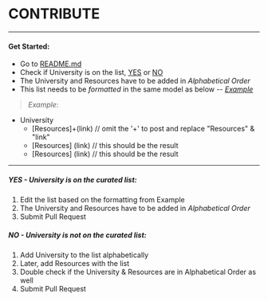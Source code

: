 # CONTRIBUTE
---
#### Get Started:
+ Go to [README.md](https://github.com/lovincyrus/university-cs-resources/blob/master/README.md)
+ Check if University is on the list, [YES](#yes) or [NO](#no)
+ The University and Resources have to be added in _Alphabetical Order_
+ This list needs to be _formatted_ in the same model as below -- [_Example_](#example)

> _Example_: 
 + University
	- [Resources]+(link) // omit the '+' to post and replace "Resources" & "link"
	- [Resources] (link) // this should be the result
	- [Resources] (link) // this should be the result

---
##### YES - University is on the curated list:
1. Edit the list based on the formatting from Example
2. The University and Resources have to be added in _Alphabetical Order_
3. Submit Pull Request

##### NO - University is not on the curated list:
1. Add University to the list alphabetically
2. Later, add Resources with the list
3. Double check if the University & Resources are in Alphabetical Order as well
3. Submit Pull Request
